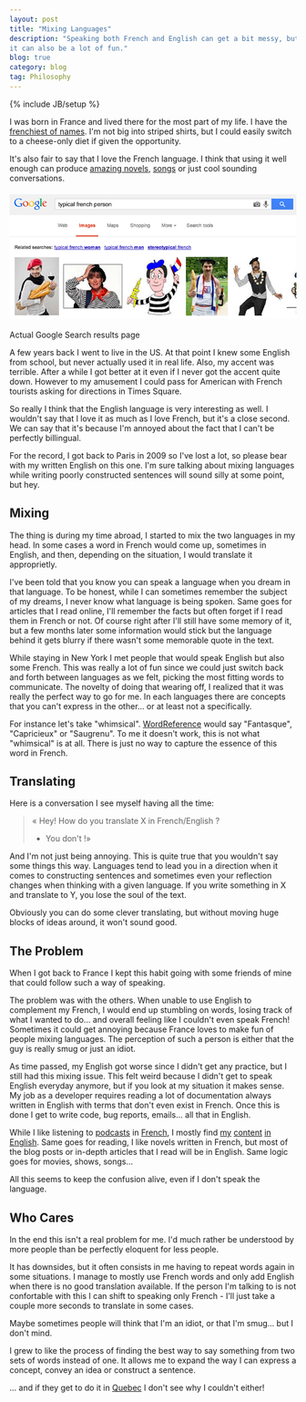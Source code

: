```yaml
---
layout: post
title: "Mixing Languages"
description: "Speaking both French and English can get a bit messy, but
it can also be a lot of fun."
blog: true
category: blog
tag: Philosophy
---
```


{% include JB/setup %}

I was born in France and lived there for the most part of my life. I have
the [frenchiest of names](http://bit.ly/17UlpMx).
I'm not big into striped shirts, but I could easily switch to a cheese-only
diet if given the opportunity.

It's also fair to say that I love the French language.
I think that using it well enough can produce
[amazing novels](http://www.amazon.fr/L%C3%A9tranger-Albert-Camus/dp/2070360024),
[songs](http://www.youtube.com/watch?v=rslShTbqNbo)
or just cool sounding conversations.

<img src='/assets/blog/french.png' alt='Actual Google results' style='margin:20px auto; display: block'/>
<div class="image_notes">Actual Google Search results page</div>

A few years back I went to live in the US. At that point I knew some
English from school, but never actually used it in real life. Also, my accent was
terrible. After a while I got better at it even if I never
got the accent quite down. However to my amusement I could pass for American
with French tourists asking for directions in Times Square.

So really I think that the English language is very interesting as well. I wouldn't say that I
love it as much as I love French, but it's a close second. We can say
that it's because I'm annoyed about the fact that I can't be perfectly billingual.

For the record, I got back to Paris in 2009 so I've lost a lot, so
please bear with my written English on this one. I'm sure talking about
mixing languages while writing poorly constructed sentences will sound
silly at some point, but hey.

## Mixing

The thing is during my time abroad, I started to mix the two languages in my
head. In some cases a word in French would come up, sometimes in
English, and then, depending on the situation, I would translate it
approprietly.

I've been told that you know you can speak a language when you dream in that language.
To be honest, while I can sometimes remember the subject of my dreams, I never know what language is being spoken.
Same goes for articles that I read online, I'll remember the facts but
often forget if I read them in French or not. Of course right after I'll
still have some memory of it, but a few months later some information would
stick but the language behind it gets blurry if there wasn't some
memorable quote in the text.

While staying in New York I met people that would speak English but also
some French. This was really a lot of fun since we could just switch
back and forth between languages as we felt, picking the most fitting
words to communicate. The novelty of doing that wearing off, I realized that it was
really the perfect way to go for me. In each languages there are
concepts that you can't express in the other... or at least not a
specifically.

For instance let's take "whimsical". [WordReference](http://www.wordreference.com/enfr/whimsical)
would say "Fantasque", "Capricieux" or "Saugrenu". To me it doesn't
work, this is not what "whimsical" is at all. There is just no way to
capture the essence of this word in French.

## Translating

Here is a conversation I see myself having all the time:

> « Hey! How do you translate X in French/English ?
>
> - You don't !»

And I'm not just being annoying. This is quite true that you wouldn't say
some things this way. Languages tend to lead you in a direction when it comes to
constructing sentences and sometimes even your reflection changes when
thinking with a given language. If you write something in X and translate to Y,
you lose the soul of the text.

Obviously you can do some clever translating, but without moving huge blocks
of ideas around, it won't sound good.

## The Problem

When I got back to France I kept this habit going with some friends
of mine that could follow such a way of speaking.

The problem was with the others. When unable to use English to complement my French, I would end
up stumbling on words, losing track of what I wanted to do... and
overall feeling like I couldn't even speak French! Sometimes it could
get annoying because France loves to make fun of people mixing
languages. The perception of such a person is either that the guy is really smug or just an idiot.

As time passed, my English got worse since I didn't get any practice, but
I still had this mixing issue. This felt weird because I didn't get to speak
English everyday anymore, but if you look at my situation it makes
sense. My job as a developer requires reading a lot of documentation
always written in English with terms that don't even exist in French.
Once this is done I get to write code, bug reports, emails... all that in English.

While I like listening to
[podcasts](http://www.europe1.fr/MediaCenter/Emissions/Au-coeur-de-l-histoire/)
in [French](http://www.franceculture.fr/emission-les-nouveaux-chemins-de-la-connaissance),
I mostly find [my](http://www.radiolab.org/) [content](http://www.thisamericanlife.org/)
[in](http://continuecast.podomatic.com/) [English](http://themoth.org/about/programs/the-moth-podcast).
Same goes for reading, I like novels written in French, but most of the
blog posts or in-depth articles that I read will be in English. Same
logic goes for movies, shows, songs...

All this seems to keep the confusion alive, even if I don't speak the
language.

## Who Cares

In the end this isn't a real problem for me. I'd much rather be
understood by more people than be perfectly eloquent for less people.

It has downsides, but it often consists in me having to repeat words again
in some situations. I manage to mostly use French words and only add English
when there is no good translation available. If the person I'm talking
to is not confortable with this I can shift to speaking only French -
I'll just take a couple more seconds to translate in some cases.

Maybe sometimes people will think that I'm an idiot, or that I'm smug... but I don't mind.

I grew to like the process of finding the best way to say something from two
sets of words instead of one. It allows me to expand the way I can
express a concept, convey an idea or construct a sentence.

... and if they get to do it in [Quebec](http://www.youtube.com/watch?v=crXVMTHZI1Q)
I don't see why I couldn't either!
